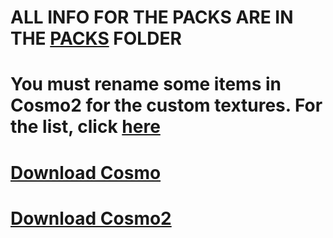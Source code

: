 # ALL INFO FOR THE PACKS ARE IN THE [PACKS](https://github.com/Thing34872/minecraft-texture-pack/tree/main/packs#readme) FOLDER
# You must rename some items in Cosmo2 for the custom textures. For the list, click [here](https://github.com/Thing34872/minecraft-texture-pack/blob/main/packs/renamedItems.md)
<h1 style="align: center;"><a href="https://github.com/Thing34872/minecraft-texture-pack/raw/main/packs/Cosmo.zip">Download Cosmo</a></h1>
<h1 style="align: center;"><a href="https://github.com/Thing34872/minecraft-texture-pack/raw/main/packs/Cosmo2.zip">Download Cosmo2</a></h1>

